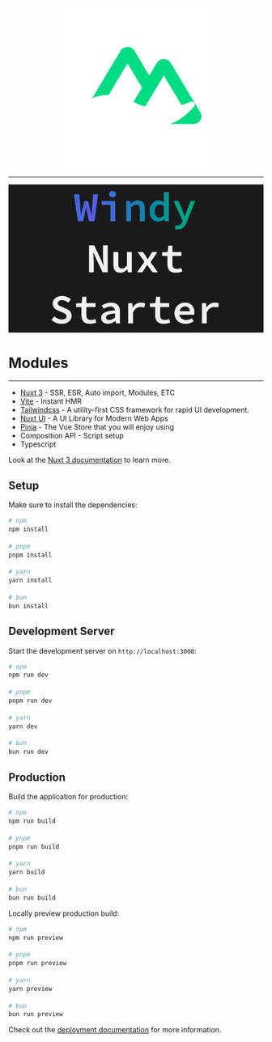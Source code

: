 <p align="center">
  <img src="./public/logo.svg">
</p>

---

<p align="center">
    <img src="./public/thumbnail.png">
</p>

# Modules

---

- [Nuxt 3](https://nuxt.com/) - SSR, ESR, Auto import, Modules, ETC
- [Vite](https://vitejs.dev/) - Instant HMR
- [Tailwindcss](https://www.tailwindcss.com/) - A utility-first CSS framework for rapid UI development.
- [Nuxt UI](https://ui.nuxt.com/) - A UI Library for Modern Web Apps
- [Pinia](https://pinia.vuejs.org/) - The Vue Store that you will enjoy using
- Composition API - Script setup
- Typescript

Look at the [Nuxt 3 documentation](https://nuxt.com/docs/getting-started/introduction) to learn more.

## Setup

Make sure to install the dependencies:

```bash
# npm
npm install

# pnpm
pnpm install

# yarn
yarn install

# bun
bun install
```

## Development Server

Start the development server on `http://localhost:3000`:

```bash
# npm
npm run dev

# pnpm
pnpm run dev

# yarn
yarn dev

# bun
bun run dev
```

## Production

Build the application for production:

```bash
# npm
npm run build

# pnpm
pnpm run build

# yarn
yarn build

# bun
bun run build
```

Locally preview production build:

```bash
# npm
npm run preview

# pnpm
pnpm run preview

# yarn
yarn preview

# bun
bun run preview
```

Check out the [deployment documentation](https://nuxt.com/docs/getting-started/deployment) for more information.
